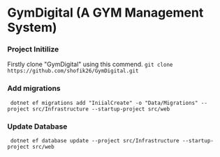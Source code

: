 # GymDigital (A GYM Management System)

### Project Initilize
Firstly clone "GymDigital" using this commend.
``` git clone https://github.com/shofik26/GymDigital.git ```

### Add migrations
``` 
 dotnet ef migrations add "IniialCreate" -o "Data/Migrations" --project src/Infrastructure --startup-project src/web
 ```


### Update Database

```
 dotnet ef database update --project src/Infrastructure --startup-project src/web 
```

